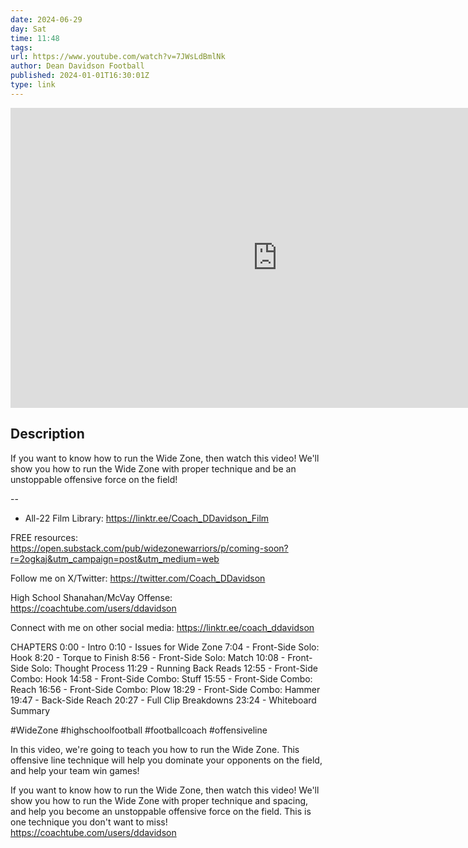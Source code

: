 ```yaml
---
date: 2024-06-29
day: Sat
time: 11:48
tags:
url: https://www.youtube.com/watch?v=7JWsLdBmlNk
author: Dean Davidson Football
published: 2024-01-01T16:30:01Z
type: link
---
```


<iframe width="854" height="480" src="https://www.youtube.com/embed/7JWsLdBmlNk" frameborder="0" allowfullscreen></iframe>

## Description
If you want to know how to run the Wide Zone, then watch this video! We'll show you how to run the Wide Zone with proper technique and be an unstoppable offensive force on the field!

--
- All-22 Film Library: https://linktr.ee/Coach_DDavidson_Film

FREE resources: https://open.substack.com/pub/widezonewarriors/p/coming-soon?r=2ogkaj&utm_campaign=post&utm_medium=web

Follow me on X/Twitter: https://twitter.com/Coach_DDavidson

High School Shanahan/McVay Offense: https://coachtube.com/users/ddavidson

Connect with me on other social media: https://linktr.ee/coach_ddavidson

CHAPTERS
0:00 - Intro
0:10 - Issues for Wide Zone
7:04 - Front-Side Solo: Hook
8:20 - Torque to Finish
8:56 - Front-Side Solo: Match
10:08 - Front-Side Solo: Thought Process
11:29 - Running Back Reads
12:55 - Front-Side Combo: Hook
14:58 - Front-Side Combo: Stuff
15:55 - Front-Side Combo: Reach
16:56 - Front-Side Combo: Plow
18:29 - Front-Side Combo: Hammer
19:47 - Back-Side Reach
20:27 - Full Clip Breakdowns
23:24 - Whiteboard Summary

#WideZone #highschoolfootball #footballcoach #offensiveline 

In this video, we're going to teach you how to run the Wide Zone. This offensive line technique will help you dominate your opponents on the field, and help your team win games!

If you want to know how to run the Wide Zone, then watch this video! We'll show you how to run the Wide Zone with proper technique and spacing, and help you become an unstoppable offensive force on the field. This is one technique you don't want to miss! https://coachtube.com/users/ddavidson